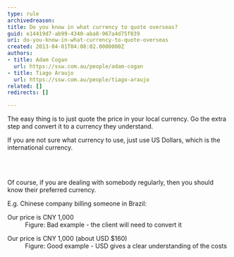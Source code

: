 ```yaml
---
type: rule
archivedreason: 
title: Do you know in what currency to quote overseas?
guid: e14419d7-ab99-4340-aba8-967a4d75f039
uri: do-you-know-in-what-currency-to-quote-overseas
created: 2013-04-01T04:08:02.0000000Z
authors:
- title: Adam Cogan
  url: https://ssw.com.au/people/adam-cogan
- title: Tiago Araujo
  url: https://ssw.com.au/people/tiago-araujo
related: []
redirects: []

---
```



<p class="p1">The easy thing is to just quote the price in your local currency. Go the extra step and convert it to a currency they understand.</p><p class="p1">If you are not sure what currency to use, just use US Dollars, which is the international currency.</p><p> </p>
<br><excerpt class='endintro'></excerpt><br>
<p>Of course, if you are dealing with somebody regularly, then you should know their preferred currency.</p><p>E.g. Chinese company billing someone in Brazil&#58;</p><dl class="bad"><dt>Our price is CNY 1,000</dt><dd>Figure&#58; Bad example - the client will need to convert it</dd></dl><dl class="good"><dt>Our price is CNY 1,000 (about USD $160)</dt><dd>Figure&#58; Good example - USD gives a clear understanding of the costs​</dd></dl>


